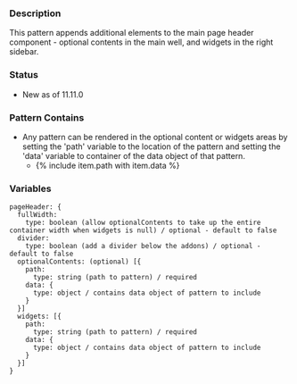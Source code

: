 ### Description
This pattern appends additional elements to the main page header component - optional contents in the main well, and widgets in the right sidebar.

### Status
* New as of 11.11.0

### Pattern Contains
* Any pattern can be rendered in the optional content or widgets areas by setting the 'path' variable to the location of the pattern and setting the 'data' variable to container of the data object of that pattern.  
  * {% include item.path with item.data %}

### Variables
~~~
pageHeader: {
  fullWidth: 
    type: boolean (allow optionalContents to take up the entire container width when widgets is null) / optional - default to false
  divider:
    type: boolean (add a divider below the addons) / optional - default to false
  optionalContents: (optional) [{
    path:
      type: string (path to pattern) / required
    data: {
      type: object / contains data object of pattern to include
    }
  }]
  widgets: [{
    path:
      type: string (path to pattern) / required
    data: {
      type: object / contains data object of pattern to include
    }
  }]
}
~~~
